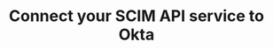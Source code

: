 ---
title: Connect your SCIM API service to Okta
excerpt: Create a SCIM integration directly within Okta, configure the SCIM options for that integration, and check the attributes and corresponding mappings.
meta:
  - name: description
    content: Create a SCIM integration directly within Okta, configure the SCIM options for that integration, and check the attributes and corresponding mappings.
layout: Guides
sections:
 - main
---